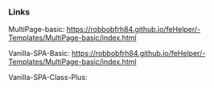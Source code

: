 ### Links

MultiPage-basic: https://robbobfrh84.github.io/feHelper/-Templates/MultiPage-basic/index.html

Vanilla-SPA-Basic: https://robbobfrh84.github.io/feHelper/-Templates/MultiPage-basic/index.html

Vanilla-SPA-Class-Plus:
